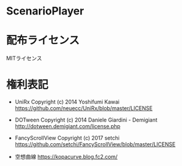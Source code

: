 # ScenarioPlayer

# 配布ライセンス

MITライセンス

# 権利表記

* UniRx Copyright (c) 2014 Yoshifumi Kawai https://github.com/neuecc/UniRx/blob/master/LICENSE

* DOTween Copyright (c) 2014 Daniele Giardini - Demigiant http://dotween.demigiant.com/license.php

* FancyScrollView Copyright (c) 2017 setchi https://github.com/setchi/FancyScrollView/blob/master/LICENSE

* 空想曲線 https://kopacurve.blog.fc2.com/
